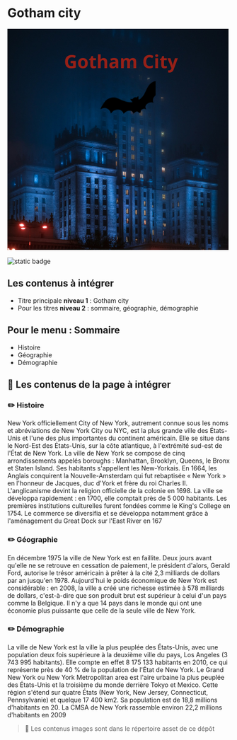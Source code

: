 # Gotham city

![Getting Started](./asset/Gotham%20City.png)


![static badge](https://img.shields.io/badge/gotham-city-noir?style=for-the-badge&labelColor=%23000000&color=%23f00020)

## Les contenus à intégrer
* Titre principale **niveau 1** : Gotham city
* Pour les titres **niveau 2**  : sommaire, géographie, démographie

## Pour le menu : Sommaire
* Histoire
* Géographie
* Démographie


## 🚀 Les contenus de la page à intégrer

### ✏️ Histoire
New York officiellement City of New York, autrement connue sous les noms et abréviations de New York City ou NYC, est la plus grande ville des États-Unis et l'une des plus importantes du continent américain. Elle se situe dans le Nord-Est des États-Unis, sur la côte atlantique, à l'extrémité sud-est de l'État de New York. La ville de New York se compose de cinq arrondissements appelés boroughs : Manhattan, Brooklyn, Queens, le Bronx et Staten Island. Ses habitants s'appellent les New-Yorkais. En 1664, les Anglais conquirent la Nouvelle-Amsterdam qui fut rebaptisée « New York » en l'honneur de Jacques, duc d'York et frère du roi Charles II. L'anglicanisme devint la religion officielle de la colonie en 1698. La ville se développa rapidement : en 1700, elle comptait près de 5 000 habitants. Les premières institutions culturelles furent fondées comme le King's College en 1754. Le commerce se diversifia et se développa notamment grâce à l'aménagement du Great Dock sur l'East River en 167 

### ✏️ Géographie
En décembre 1975 la ville de New York est en faillite. Deux jours avant qu'elle ne se retrouve en cessation de paiement, le président d'alors, Gerald Ford, autorise le trésor américain à prêter à la cité 2,3 milliards de dollars par an jusqu'en 1978. Aujourd'hui le poids économique de New York est considérable : en 2008, la ville a créé une richesse estimée à 578 milliards de dollars, c'est-à-dire que son produit brut est supérieur à celui d'un pays comme la Belgique. Il n'y a que 14 pays dans le monde qui ont une économie plus puissante que celle de la seule ville de New York. 

### ✏️ Démographie
La ville de New York est la ville la plus peuplée des États-Unis, avec une population deux fois supérieure à la deuxième ville du pays, Los Angeles (3 743 995 habitants). Elle compte en effet 8 175 133 habitants en 2010, ce qui représente près de 40 % de la population de l'État de New York. Le Grand New York ou New York Metropolitan area est l'aire urbaine la plus peuplée des États-Unis et la troisième du monde derrière Tokyo et Mexico. Cette région s'étend sur quatre États (New York, New Jersey, Connecticut, Pennsylvanie) et quelque 17 400 km2. Sa population est de 18,8 millions d'habitants en 20. La CMSA de New York rassemble environ 22,2 millions d'habitants en 2009 

> 🔎 Les contenus images sont dans le répertoire asset de ce dépôt